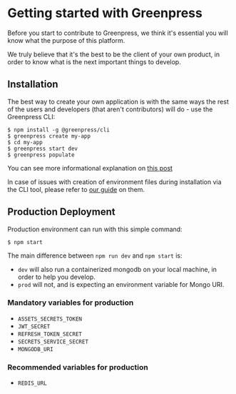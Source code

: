 # Getting started with Greenpress

Before you start to contribute to Greenpress, we think it's essential you will know what the purpose of this platform.

We truly believe that it's the best to be the client of your own product, in order to know what is the next important things to develop.

## Installation
The best way to create your own application is with the same ways the rest of the users and developers (that aren't contributors) will do - use the Greenpress CLI:

```shell
$ npm install -g @greenpress/cli
$ greenpress create my-app
$ cd my-app
$ greenpress start dev
$ greenpress populate
```

You can see more informational explanation on [this post](https://www.greenpress.info/get-started/cli-tool-v1)

In case of issues with creation of environment files during installation via the CLI tool, please
refer to [our guide](local-docker-composition.md) on them.

##


## Production Deployment

Production environment can run with this simple command:

```
$ npm start
```

The main difference between `npm run dev` and `npm start` is:
- `dev` will also run a containerized mongodb on your local machine, in order to help you develop.
- `prod` will not, and is expecting an environment variable for Mongo URI.

### Mandatory variables for production
- `ASSETS_SECRETS_TOKEN`
- `JWT_SECRET`
- `REFRESH_TOKEN_SECRET`
- `SECRETS_SERVICE_SECRET`
- `MONGODB_URI`

### Recommended variables for production
- `REDIS_URL`

##
